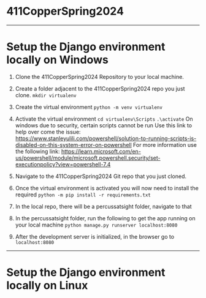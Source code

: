 # 411CopperSpring2024
---
# Setup the Django environment locally on Windows
1. Clone the 411CopperSpring2024 Repository to your local machine. 

2. Create a folder adjacent to the 411CopperSpring2024 repo you just clone.
   ```mkdir virtualenv```
 
3. Create the virtual environment
   ```python -m venv virtualenv```

4. Activate the virtual environment
   ```cd virtualenv\Scripts```
   ```.\activate```
   On windows due to security, certain scripts cannot be run
   Use this link to help over come the issue: https://www.stanleyulili.com/powershell/solution-to-running-scripts-is-disabled-on-this-system-error-on-powershell 
   For more information use the following link: https://learn.microsoft.com/en-us/powershell/module/microsoft.powershell.security/set-executionpolicy?view=powershell-7.4

6. Navigate to the 411CopperSpring2024 Git repo that you just cloned.

7. Once the virtual environment is activated you will now need to install the required 
   ```python -m pip install -r requirements.txt```

8. In the local repo, there will be a percussatsight folder, navigate to that

9. In the percussatsight folder, run the following to get the app running on your local machine
   ```python manage.py runserver localhost:8080```

10. After the development server is initialized, in the browser go to 
   ```localhost:8080```

---
# Setup the Django environment locally on Linux
